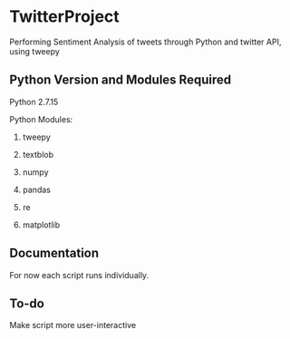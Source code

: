 # TwitterProject
Performing Sentiment Analysis of tweets through Python and twitter API, using tweepy

## Python Version and Modules Required
Python 2.7.15

Python Modules: 

1. tweepy

2. textblob

3. numpy

4. pandas

5. re

6. matplotlib

## Documentation
For now each script runs individually.

## To-do
Make script more user-interactive
